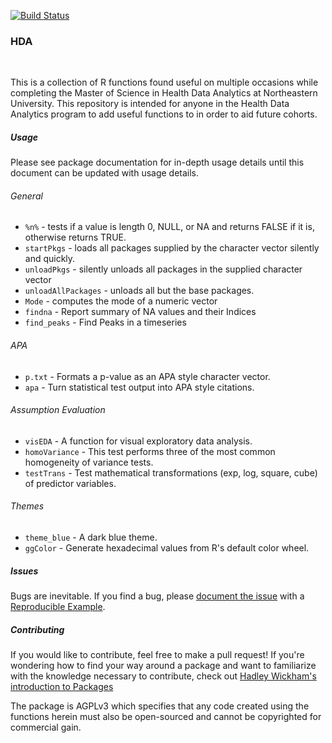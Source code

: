 <a href="https://travis-ci.org/yogat3ch/HDA" target="_blank"><img src="https://travis-ci.org/yogat3ch/HDA.svg?branch=master" alt="Build Status" /></a><br>
<h3>HDA</h3><br>
<p>This is a collection of R functions found useful on multiple occasions while completing the Master of Science in Health Data Analytics at Northeastern University. This repository is intended for anyone in the Health Data Analytics program to add useful functions to in order to aid future cohorts.</p>
<h5>Usage</h5>
<p>Please see package documentation for in-depth usage details until this document can be updated with usage details.</p>
<h6>General</h6>
<ul>
<li><code>%n%</code> - tests if a value is length 0, NULL, or NA and returns FALSE if it is, otherwise returns TRUE.</li>
<li><code>startPkgs</code> - loads all packages supplied by the character vector silently and quickly.</li>
<li><code>unloadPkgs</code> - silently unloads all packages in the supplied character vector</li>
<li><code>unloadAllPackages</code> - unloads all but the base packages.</li>
<li><code>Mode</code> - computes the mode of a numeric vector</li>
<li><code>findna</code> - Report summary of NA values and their Indices</li>
<li><code>find_peaks</code> - Find Peaks in a timeseries</li>
</ul>
<h6>APA</h6>
<ul>
<li><code>p.txt</code> - Formats a p-value as an APA style character vector.</li>
<li><code>apa</code> - Turn statistical test output into APA style citations.</li>
</ul>
<h6>Assumption Evaluation</h6>
<ul>
<li><code>visEDA</code> - A function for visual exploratory data analysis.</li>
<li><code>homoVariance</code> - This test performs three of the most common homogeneity of variance tests.</li>
<li><code>testTrans</code> - Test mathematical transformations (exp, log, square, cube) of predictor variables.</li>
</ul>
<h6>Themes</h6>
<ul>
	<li><code>theme_blue</code> - A dark blue theme.</li>
	<li><code>ggColor</code> - Generate hexadecimal values from R's default color wheel.</li>
</ul>
<h5>Issues</h5>
<p>Bugs are inevitable. If you find a bug, please <a href="https://github.com/yogat3ch/HDA/issues" target="_blank">document the issue</a> with a <a href="https://gist.github.com/hadley/270442" target="_blank">Reproducible Example</a>.</p>
<h5>Contributing</h5>
<p>If you would like to contribute, feel free to make a pull request! If you're wondering how to find your way around a package and want to familiarize with the knowledge necessary to contribute, check out <a href="http://r-pkgs.had.co.nz/package.html" target="_blank">Hadley Wickham's introduction to Packages</a></p>
<p>The package is AGPLv3 which specifies that any code created using the functions herein must also be open-sourced and cannot be copyrighted for commercial gain.</p>

